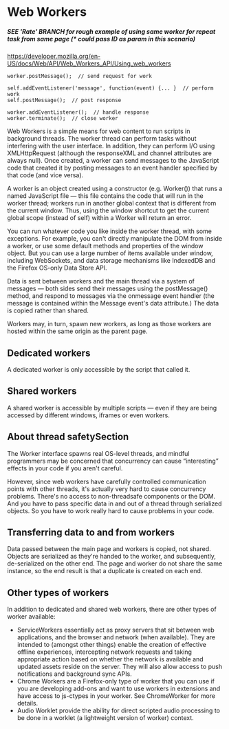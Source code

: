 # Web Workers
##### SEE 'Rate' BRANCH for rough example of using same worker for repeat task from same page (* could pass ID as param in this scenario)

https://developer.mozilla.org/en-US/docs/Web/API/Web_Workers_API/Using_web_workers

```
worker.postMessage();  // send request for work

self.addEventListener('message', function(event) {... }  // perform work
self.postMessage();  // post response

worker.addEventListener();  // handle response
worker.terminate();  // close worker
```

Web Workers is a simple means for web content to run scripts in background threads. The worker thread can perform tasks without interfering with the user interface. In addition, they can perform I/O using XMLHttpRequest (although the responseXML and channel attributes are always null). Once created, a worker can send messages to the JavaScript code that created it by posting messages to an event handler specified by that code (and vice versa).

A worker is an object created using a constructor (e.g. Worker()) that runs a named JavaScript file — this file contains the code that will run in the worker thread; workers run in another global context that is different from the current window. Thus, using the window shortcut to get the current global scope (instead of self) within a Worker will return an error.

You can run whatever code you like inside the worker thread, with some exceptions. For example, you can't directly manipulate the DOM from inside a worker, or use some default methods and properties of the window object. But you can use a large number of items available under window, including WebSockets, and data storage mechanisms like IndexedDB and the Firefox OS-only Data Store API.

Data is sent between workers and the main thread via a system of messages — both sides send their messages using the postMessage() method, and respond to messages via the onmessage event handler (the message is contained within the Message event's data attribute.) The data is copied rather than shared.

Workers may, in turn, spawn new workers, as long as those workers are hosted within the same origin as the parent page.

## Dedicated workers
A dedicated worker is only accessible by the script that called it.

## Shared workers
A shared worker is accessible by multiple scripts — even if they are being accessed by different windows, iframes or even workers.

## About thread safetySection
The Worker interface spawns real OS-level threads, and mindful programmers may be concerned that concurrency can cause “interesting” effects in your code if you aren't careful.

However, since web workers have carefully controlled communication points with other threads, it's actually very hard to cause concurrency problems. There's no access to non-threadsafe components or the DOM. And you have to pass specific data in and out of a thread through serialized objects. So you have to work really hard to cause problems in your code.

## Transferring data to and from workers
Data passed between the main page and workers is copied, not shared. Objects are serialized as they're handed to the worker, and subsequently, de-serialized on the other end. The page and worker do not share the same instance, so the end result is that a duplicate is created on each end.

## Other types of workers
In addition to dedicated and shared web workers, there are other types of worker available:

* ServiceWorkers essentially act as proxy servers that sit between web applications, and the browser and network (when available). They are intended to (amongst other things) enable the creation of effective offline experiences, intercepting network requests and taking appropriate action based on whether the network is available and updated assets reside on the server. They will also allow access to push notifications and background sync APIs.
* Chrome Workers are a Firefox-only type of worker that you can use if you are developing add-ons and want to use workers in extensions and have access to js-ctypes in your worker. See ChromeWorker for more details.
* Audio Worklet provide the ability for direct scripted audio processing to be done in a worklet (a lightweight version of worker) context.
